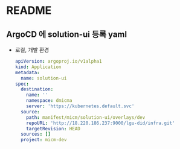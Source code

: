 # README

## ArgoCD 에 solution-ui 등록 yaml

- 로컬, 개발 환경

  ```yaml
  apiVersion: argoproj.io/v1alpha1
  kind: Application
  metadata:
    name: solution-ui
  spec:
    destination:
      name: ''
      namespace: dmicma
      server: 'https://kubernetes.default.svc'
    source:
      path: manifest/micm/solution-ui/overlays/dev
      repoURL: 'http://18.220.186.237:9000/lgu-did/infra.git'
      targetRevision: HEAD
    sources: []
    project: micm-dev
  ```
